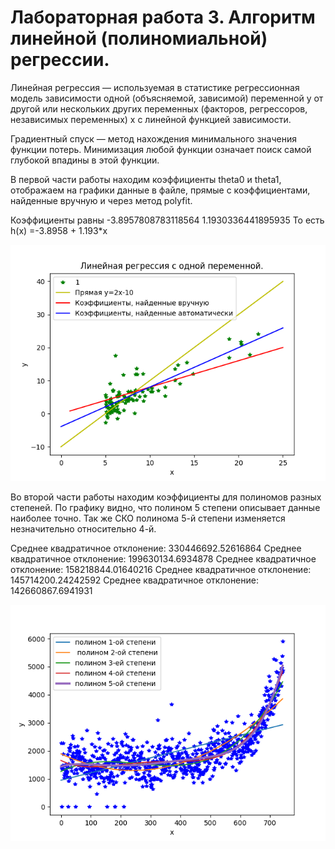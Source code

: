 # Лабораторная работа 3. Алгоритм линейной (полиномиальной) регрессии.

Линейная регрессия — используемая в статистике регрессионная модель зависимости одной (объясняемой, зависимой) переменной y от другой или нескольких других переменных (факторов, регрессоров, независимых переменных) x с линейной функцией зависимости.

Градиентный спуск — метод нахождения минимального значения функции потерь. Минимизация любой функции означает поиск самой глубокой впадины в этой функции.

В первой части работы находим коэффициенты theta0 и theta1, отображаем на графики данные в файле, прямые с коэффициентами, найденные вручную и через метод polyfit.

Коэффициенты равны -3.8957808783118564 1.1930336441895935
То есть h(x) =-3.8958 + 1.193*x 

![](https://github.com/python-advance/sem6-lr3-arinasaf11/blob/master/part1/plot.png)

Во второй части работы находим коэффициенты для полиномов разных степеней.
По графику видно, что полином 5 степени описывает данные наиболее точно. Так же СКО полинома 5-й степени изменяется незначительно относительно 4-й.

Среднее квадратичное отклонение:  330446692.52616864
Среднее квадратичное отклонение:  199630134.6934878
Среднее квадратичное отклонение:  158218844.01640216
Среднее квадратичное отклонение:  145714200.24242592
Среднее квадратичное отклонение:  142660867.6941931

![](https://github.com/python-advance/sem6-lr3-arinasaf11/blob/master/part2/plot1.png)





